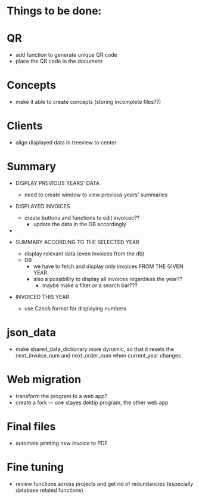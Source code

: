 # Things to be done:

# QR
- add function to generate unique QR code
- place the QR code in the document

# Concepts
- make it able to create concepts (storing incomplete files??)

# Clients
- align displayed data in treeview to center

# Summary
- DISPLAY PREVIOUS YEARS' DATA
    - need to create window to view previous years' summaries

- DISPLAYED INVOICES
    - create buttons and functions to edit invoicec??
        - update the data in the DB accordingly
        
- 
- SUMMARY ACCORDING TO THE SELECTED YEAR
    - display relevant data (even invoices from the db)
    - DB
        - we have to fetch and display only invoices FROM THE GIVEN YEAR
        - also a possibility to display all invoices regardless the year??
            - maybe make a filter or a search bar??? 

- INVOICED THIS YEAR
    - use Czech format for displaying numbers

# json_data
- make shared_data_dictionary more dynamic, so that it resets the next_invoice_num and next_order_num when current_year changes

# Web migration
- transform the program to a web app?
- create a fork -- one stayes dektip program, the other web app

# Final files
- automate printing new invoice to PDF

# Fine tuning
- review functions across projects and get rid of redundancies (especially database related functions)

